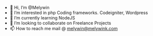 - 👋 Hi, I’m @Melywin
- 👀 I’m interested in php Coding frameworks. Codeigniter, Wordpress
- 🌱 I’m currently learning NodeJS
- 💞️ I’m looking to collaborate on Freelance Projects
- 📫 How to reach me mail @ melywin@melywink.com

<!---
Melywin/Melywin is a ✨ special ✨ repository because its `README.md` (this file) appears on your GitHub profile.
You can click the Preview link to take a look at your changes.
--->
